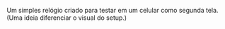 Um simples relógio criado para testar em um celular como segunda tela. (Uma ideia diferenciar o visual do setup.)
